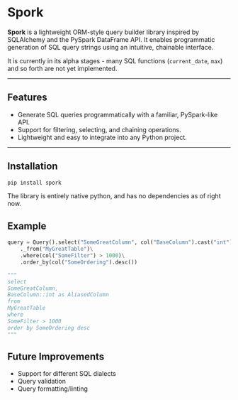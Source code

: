# Spork

**Spork** is a lightweight ORM-style query builder library inspired by SQLAlchemy and the PySpark DataFrame API. It enables programmatic generation of SQL query strings using an intuitive, chainable interface.

It is currently in its alpha stages - many SQL functions (`current_date`, `max`) and so forth are not yet implemented.

---

## Features

- Generate SQL queries programmatically with a familiar, PySpark-like API.
- Support for filtering, selecting, and chaining operations.
- Lightweight and easy to integrate into any Python project.

---

## Installation

```bash
pip install spork
```

The library is entirely native python, and has no dependencies as of right now.

## Example
```python
query = Query().select("SomeGreatColumn", col("BaseColumn").cast("int").alias("AliasedColumn"))\
    ._from("MyGreatTable")\
    .where(col("SomeFilter") > 1000)\
    .order_by(col("SomeOrdering").desc())

"""
select
SomeGreatColumn,
BaseColumn::int as AliasedColumn
from
MyGreatTable
where
SomeFilter > 1000
order by SomeOrdering desc
"""
```

## Future Improvements

- Support for different SQL dialects
- Query validation
- Query formatting/linting


